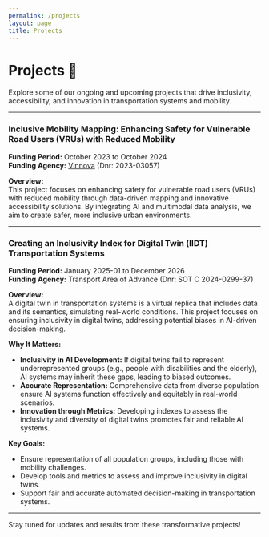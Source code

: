 ```yaml
---
permalink: /projects
layout: page
title: Projects
---
```


# Projects 🚀

Explore some of our ongoing and upcoming projects that drive inclusivity, accessibility, and innovation in transportation systems and mobility.

---

### Inclusive Mobility Mapping: Enhancing Safety for Vulnerable Road Users (VRUs) with Reduced Mobility  
**Funding Period:** October 2023 to October 2024  
**Funding Agency:** [Vinnova](https://www.vinnova.se/en/p/inclusive-mobility-mapping-enhancing-safety-for-vulnerable-road-users-vrus-with-reduced-mobility/) (Dnr: 2023-03057)

**Overview:**  
This project focuses on enhancing safety for vulnerable road users (VRUs) with reduced mobility through data-driven mapping and innovative accessibility solutions. By integrating AI and multimodal data analysis, we aim to create safer, more inclusive urban environments.

---

### Creating an Inclusivity Index for Digital Twin (IIDT) Transportation Systems  
**Funding Period:** January 2025-01 to December 2026  
**Funding Agency:** Transport Area of Advance (Dnr: SOT C 2024-0299-37)

**Overview:**  
A digital twin in transportation systems is a virtual replica that includes data and its semantics, simulating real-world conditions. This project focuses on ensuring inclusivity in digital twins, addressing potential biases in AI-driven decision-making.

**Why It Matters:** 
- **Inclusivity in AI Development:** If digital twins fail to represent underrepresented groups (e.g., people with disabilities and the elderly), AI systems may inherit these gaps, leading to biased outcomes.
- **Accurate Representation:** Comprehensive data from diverse population ensure AI systems function effectively and equitably in real-world scenarios.
- **Innovation through Metrics:** Developing indexes to assess the inclusivity and diversity of digital twins promotes fair and reliable AI systems.

**Key Goals:**
- Ensure representation of all population groups, including those with mobility challenges.
- Develop tools and metrics to assess and improve inclusivity in digital twins.
- Support fair and accurate automated decision-making in transportation systems.

---

Stay tuned for updates and results from these transformative projects!
